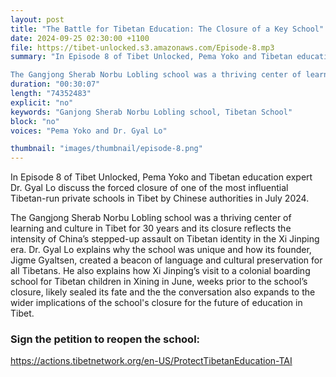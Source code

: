 ```yaml
---
layout: post
title: "The Battle for Tibetan Education: The Closure of a Key School"
date: 2024-09-25 02:30:00 +1100
file: https://tibet-unlocked.s3.amazonaws.com/Episode-8.mp3
summary: "In Episode 8 of Tibet Unlocked, Pema Yoko and Tibetan education expert Dr. Gyal Lo discuss the forced closure of one of the most influential Tibetan-run private schools in Tibet by Chinese authorities in July 2024.

The Gangjong Sherab Norbu Lobling school was a thriving center of learning and culture in Tibet for 30 years and its closure reflects the intensity of China’s stepped-up assault on Tibetan identity in the Xi Jinping era. Dr. Gyal Lo explains why the school was unique and how its founder, Jigme Gyaltsen, created a beacon of language and cultural preservation for all Tibetans. He also explains how Xi Jinping’s visit to a colonial boarding school for Tibetan children in Xining in June, weeks prior to the school’s closure, likely sealed its fate and the the conversation also expands to the wider implications of the school's closure for the future of education in Tibet."
duration: "00:30:07" 
length: "74352483"
explicit: "no" 
keywords: "Ganjong Sherab Norbu Lobling school, Tibetan School"
block: "no" 
voices: "Pema Yoko and Dr. Gyal Lo"

thumbnail: "images/thumbnail/episode-8.png"
---
```

In Episode 8 of Tibet Unlocked, Pema Yoko and Tibetan education expert Dr. Gyal Lo discuss the forced closure of one of the most influential Tibetan-run private schools in Tibet by Chinese authorities in July 2024.

The Gangjong Sherab Norbu Lobling school was a thriving center of learning and culture in Tibet for 30 years and its closure reflects the intensity of China’s stepped-up assault on Tibetan identity in the Xi Jinping era. Dr. Gyal Lo explains why the school was unique and how its founder, Jigme Gyaltsen, created a beacon of language and cultural preservation for all Tibetans. He also explains how Xi Jinping’s visit to a colonial boarding school for Tibetan children in Xining in June, weeks prior to the school’s closure, likely sealed its fate and the the conversation also expands to the wider implications of the school's closure for the future of education in Tibet.

### Sign the petition to reopen the school: 
<a href="https://actions.tibetnetwork.org/en-US/ProtectTibetanEducation-TAI" target="_blank" >https://actions.tibetnetwork.org/en-US/ProtectTibetanEducation-TAI </a>
